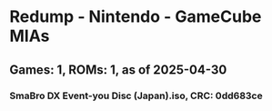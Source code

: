 # Redump - Nintendo - GameCube MIAs
## Games: 1, ROMs: 1, as of 2025-04-30

### SmaBro DX Event-you Disc (Japan).iso, CRC: 0dd683ce
